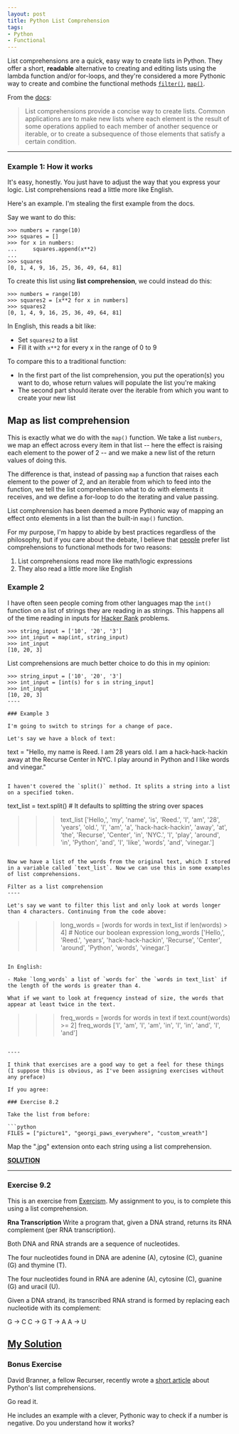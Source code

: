 ```yaml
---
layout: post
title: Python List Comprehension
tags:
- Python
- Functional
---
```


List comprehensions are a quick, easy way to create lists in Python. They offer a short, **readable** alternative to creating and editing lists using the lambda function and/or for-loops, and they're considered a more Pythonic way to create and combine the functional methods [`filter()`](http://reeddunkle.github.io/Python-Filter/), [`map()`](http://reeddunkle.github.io/Python-Map/).

From the [docs](https://docs.python.org/2/tutorial/datastructures.html#list-comprehensions):

> List comprehensions provide a concise way to create lists. Common applications are to make new lists where each element is the result of some operations applied to each member of another sequence or iterable, or to create a subsequence of those elements that satisfy a certain condition.

----

### Example 1: How it works

It's easy, honestly. You just have to adjust the way that you express your logic. List comprehensions read a little more like English.

Here's an example. I'm stealing the first example from the docs.

Say we want to do this:

```
>>> numbers = range(10)
>>> squares = []
>>> for x in numbers:
...     squares.append(x**2)
... 
>>> squares
[0, 1, 4, 9, 16, 25, 36, 49, 64, 81]
```

To create this list using **list comprehension**, we could instead do this:

```
>>> numbers = range(10)
>>> squares2 = [x**2 for x in numbers]
>>> squares2
[0, 1, 4, 9, 16, 25, 36, 49, 64, 81]
```

In English, this reads a bit like:

- Set `squares2` to a list
- Fill it with `x**2` for every x in the range of 0 to 9

To compare this to a traditional function:

- In the first part of the list comprehension, you put the operation(s) you want to do, whose return values will populate the list you're making
- The second part should iterate over the iterable from which you want to create your new list

Map as list comprehension
----

This is exactly what we do with the `map()` function. We take a list `numbers`, we map an effect across every item in that list -- here the effect is raising each element to the power of 2 -- and we make a new list of the return values of doing this.

The difference is that, instead of passing `map` a function that raises each element to the power of 2, and an iterable from which to feed into the function, we tell the list comprehension what to do with elements it receives, and we define a for-loop to do the iterating and value passing.

List comphrension has been deemed a more Pythonic way of mapping an effect onto elements in a list than the built-in `map()` function.

For my purpose, I'm happy to abide by best practices regardless of the philosophy, but if you care about the debate, I believe that [people](https://en.wikipedia.org/wiki/Benevolent_dictator_for_life) prefer list comprehensions to functional methods for two reasons:

1. List comprehensions read more like math/logic expressions
2. They also read a little more like English

### Example 2

I have often seen people coming from other languages map the `int()` function on a list of strings they are reading in as strings. This happens all of the time reading in inputs for [Hacker Rank](https://www.hackerrank.com) problems.

```
>>> string_input = ['10', '20', '3']
>>> int_input = map(int, string_input)
>>> int_input
[10, 20, 3]
```

List comprehensions are much better choice to do this in my opinion:

```
>>> string_input = ['10', '20', '3']
>>> int_input = [int(s) for s in string_input]
>>> int_input
[10, 20, 3]
----

### Example 3

I'm going to switch to strings for a change of pace.

Let's say we have a block of text:

```
text = "Hello, my name is Reed. I am 28 years old. I am a hack-hack-hackin away at the Recurse Center in NYC. I play around in Python and I like words and vinegar."
```

I haven't covered the `split()` method. It splits a string into a list on a specified token.

```
text_list = text.split()  # It defaults to splitting the string over spaces
>>> text_list
['Hello,', 'my', 'name', 'is', 'Reed.', 'I', 'am', '28', 'years', 'old.', 'I', 'am', 'a', 'hack-hack-hackin', 'away', 'at', 'the', 'Recurse', 'Center', 'in', 'NYC.', 'I', 'play', 'around', 'in', 'Python', 'and', 'I', 'like', 'words', 'and', 'vinegar.']
```

Now we have a list of the words from the original text, which I stored in a variable called `text_list`. Now we can use this in some examples of list comprehensions.

Filter as a list comprehension
----

Let's say we want to filter this list and only look at words longer than 4 characters. Continuing from the code above:

```
>>> long_words = [words for words in text_list if len(words) > 4]  # Notice our boolean expression
>>> long_words
['Hello,', 'Reed.', 'years', 'hack-hack-hackin', 'Recurse', 'Center', 'around', 'Python', 'words', 'vinegar.']
```

In English:

- Make `long_words` a list of `words for` the `words in text_list` if the length of the words is greater than 4.

What if we want to look at frequency instead of size, the words that appear at least twice in the text.

```
>>> freq_words = [words for words in text if text.count(words) >= 2]
>>> freq_words
['I', 'am', 'I', 'am', 'in', 'I', 'in', 'and', 'I', 'and']
```

----

I think that exercises are a good way to get a feel for these things (I suppose this is obvious, as I've been assigning exercises without any preface)

If you agree:

### Exercise 8.2

Take the list from before:

```python
FILES = ["picture1", "georgi_paws_everywhere", "custom_wreath"]
```

Map the ".jpg" extension onto each string using a list comprehension.

[**SOLUTION**](https://gist.github.com/reeddunkle/46cbb8a6a61d9b9ae219177c39c60575)

----

### Exercise 9.2

This is an exercise from [Exercism](http://exercism.io/exercises/python/rna-transcription/readme). My assignment to you, is to complete this using a list comprehension.

**Rna Transcription**
Write a program that, given a DNA strand, returns its RNA complement (per RNA transcription).

Both DNA and RNA strands are a sequence of nucleotides.

The four nucleotides found in DNA are adenine (A), cytosine (C), guanine (G) and thymine (T).

The four nucleotides found in RNA are adenine (A), cytosine (C), guanine (G) and uracil (U).

Given a DNA strand, its transcribed RNA strand is formed by replacing each nucleotide with its complement:

G -> C
C -> G
T -> A
A -> U

[My Solution](http://exercism.io/submissions/21c6209b6e244695ba613fa1e55b0bc1)
----

### Bonus Exercise

David Branner, a fellow Recurser, recently wrote a [short article](http://dpb.bitbucket.org/why-does-python-have-two-ways-to-filter-a-comprehension.html) about Python's list comprehensions.

Go read it.

He includes an example with a clever, Pythonic way to check if a number is negative. Do you understand how it works?
